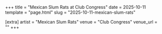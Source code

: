 +++
title = "Mexican Slum Rats at Club Congress"
date = 2025-10-11
template = "page.html"
slug = "2025-10-11-mexican-slum-rats"

[extra]
artist = "Mexican Slum Rats"
venue = "Club Congress"
venue_url = ""
+++
